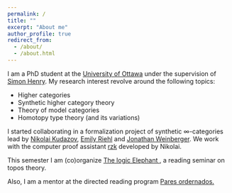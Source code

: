 ```yaml
---
permalink: /
title: ""
excerpt: "About me"
author_profile: true
redirect_from: 
  - /about/
  - /about.html
---
```


I am a PhD student at the <a href="https://www.uottawa.ca/fr">University of Ottawa</a> under the supervision of 
<a href="http://www.normalesup.org/~henry/">Simon Henry</a>. My research interest revolve around the following topics:
 <ul>
  <li>Higher categories</li>
  <li>Synthetic higher category theory </li>
  <li>Theory of model categories</li>
  <li>Homotopy type theory (and its variations)</li>
</ul> 
I started collaborating in a formalization project of synthetic ∞-categories lead by <a href="https://fizruk.github.io/">Nikolai Kudazov</a>, <a href="https://emilyriehl.github.io/">Emily Riehl</a> and <a href="https://sites.google.com/view/jonathanweinberger">Jonathan Weinberger</a>. We work with the computer proof assistant <a href="https://github.com/rzk-lang/rzk">rzk</a> developed by Nikolai.

This semester I am (co)organize <a href="https://cesarbm03.github.io/seminar/"> The logic Elephant </a>, a reading seminar on topos theory.

Also, I am a mentor at the directed reading program <a href="https://ninyam.github.io/paresordenados_eng/">Pares ordernados. </a>
